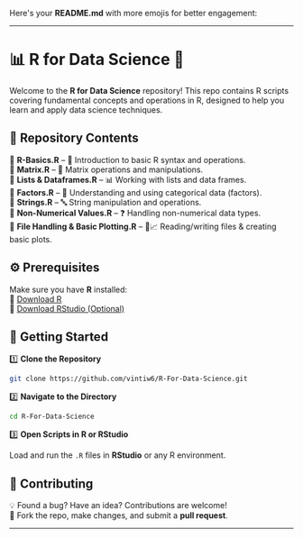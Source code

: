 Here's your **README.md** with more emojis for better engagement:  

---

# 📊 R for Data Science 🚀  

Welcome to the **R for Data Science** repository! This repo contains R scripts covering fundamental concepts and operations in R, designed to help you learn and apply data science techniques.  

## 📂 Repository Contents  

📌 **R-Basics.R** – 📝 Introduction to basic R syntax and operations.  
📌 **Matrix.R** – 🧮 Matrix operations and manipulations.  
📌 **Lists & Dataframes.R** – 📊 Working with lists and data frames.  
📌 **Factors.R** – 🔢 Understanding and using categorical data (factors).  
📌 **Strings.R** – 🔤 String manipulation and operations.  
📌 **Non-Numerical Values.R** – ❓ Handling non-numerical data types.  
📌 **File Handling & Basic Plotting.R** – 📂📈 Reading/writing files & creating basic plots.  

## ⚙️ Prerequisites  

Make sure you have **R** installed:  
🔗 [Download R](https://cran.r-project.org/)  
🔗 [Download RStudio (Optional)](https://www.rstudio.com/products/rstudio/download/)  

## 🚀 Getting Started  

1️⃣ **Clone the Repository**  

```bash
git clone https://github.com/vintiw6/R-For-Data-Science.git
```

2️⃣ **Navigate to the Directory**  

```bash
cd R-For-Data-Science
```

3️⃣ **Open Scripts in R or RStudio**  

Load and run the `.R` files in **RStudio** or any R environment.  

## 🤝 Contributing  

💡 Found a bug? Have an idea? Contributions are welcome!  
🔄 Fork the repo, make changes, and submit a **pull request**.  


---
